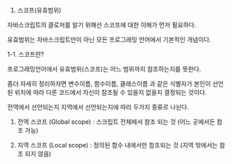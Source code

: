 1. 스코프(유효범위)

자바스크립트의 클로저를 알기 위해선 스코프에 대한 이해가 먼저 필요하다.

유효범위는 자바스크립트만이 아닌 모든 프로그래밍 언어에서 기본적인 개념이다.

 

1-1. 스코프란?

프로그래밍언어에서 유효범위(스코프)는 어느 범위까지 참조하는지를 뜻한다. 

좀더 자세히 정리하자면 변수이름, 함수이름, 클래스이름 과 같은 식별자가 본인이 선언된 위치에 따라 다른 코드에서 자신이 참조될 수 있을지 없을지 결정되는 것이다.

 

전역에서 선언되는지 지역에서 선언되는지에 따라 두가지 종류르 나뉜다.

1) 전역 스코프 (Global scope) : 스크립트 전체에서 참조 되는 것 (어느 곳에서든 참조 가능)

2) 지역 스코프 (Local scope) : 정의된 함수 내에서만 참조되는 것 (지역 밖에서는 참조 되지 않음)